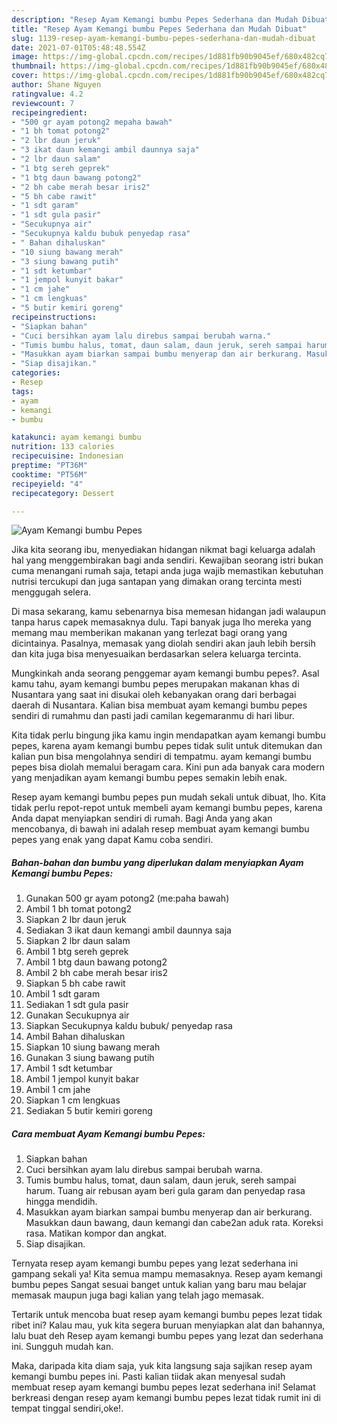 ```yaml
---
description: "Resep Ayam Kemangi bumbu Pepes Sederhana dan Mudah Dibuat"
title: "Resep Ayam Kemangi bumbu Pepes Sederhana dan Mudah Dibuat"
slug: 1139-resep-ayam-kemangi-bumbu-pepes-sederhana-dan-mudah-dibuat
date: 2021-07-01T05:48:48.554Z
image: https://img-global.cpcdn.com/recipes/1d881fb90b9045ef/680x482cq70/ayam-kemangi-bumbu-pepes-foto-resep-utama.jpg
thumbnail: https://img-global.cpcdn.com/recipes/1d881fb90b9045ef/680x482cq70/ayam-kemangi-bumbu-pepes-foto-resep-utama.jpg
cover: https://img-global.cpcdn.com/recipes/1d881fb90b9045ef/680x482cq70/ayam-kemangi-bumbu-pepes-foto-resep-utama.jpg
author: Shane Nguyen
ratingvalue: 4.2
reviewcount: 7
recipeingredient:
- "500 gr ayam potong2 mepaha bawah"
- "1 bh tomat potong2"
- "2 lbr daun jeruk"
- "3 ikat daun kemangi ambil daunnya saja"
- "2 lbr daun salam"
- "1 btg sereh geprek"
- "1 btg daun bawang potong2"
- "2 bh cabe merah besar iris2"
- "5 bh cabe rawit"
- "1 sdt garam"
- "1 sdt gula pasir"
- "Secukupnya air"
- "Secukupnya kaldu bubuk penyedap rasa"
- " Bahan dihaluskan"
- "10 siung bawang merah"
- "3 siung bawang putih"
- "1 sdt ketumbar"
- "1 jempol kunyit bakar"
- "1 cm jahe"
- "1 cm lengkuas"
- "5 butir kemiri goreng"
recipeinstructions:
- "Siapkan bahan"
- "Cuci bersihkan ayam lalu direbus sampai berubah warna."
- "Tumis bumbu halus, tomat, daun salam, daun jeruk, sereh sampai harum. Tuang air rebusan ayam beri gula garam dan penyedap rasa hingga mendidih."
- "Masukkan ayam biarkan sampai bumbu menyerap dan air berkurang. Masukkan daun bawang, daun kemangi dan cabe2an aduk rata. Koreksi rasa. Matikan kompor dan angkat."
- "Siap disajikan."
categories:
- Resep
tags:
- ayam
- kemangi
- bumbu

katakunci: ayam kemangi bumbu 
nutrition: 133 calories
recipecuisine: Indonesian
preptime: "PT36M"
cooktime: "PT56M"
recipeyield: "4"
recipecategory: Dessert

---
```



![Ayam Kemangi bumbu Pepes](https://img-global.cpcdn.com/recipes/1d881fb90b9045ef/680x482cq70/ayam-kemangi-bumbu-pepes-foto-resep-utama.jpg)

Jika kita seorang ibu, menyediakan hidangan nikmat bagi keluarga adalah hal yang menggembirakan bagi anda sendiri. Kewajiban seorang istri bukan cuma menangani rumah saja, tetapi anda juga wajib memastikan kebutuhan nutrisi tercukupi dan juga santapan yang dimakan orang tercinta mesti menggugah selera.

Di masa  sekarang, kamu sebenarnya bisa memesan hidangan jadi walaupun tanpa harus capek memasaknya dulu. Tapi banyak juga lho mereka yang memang mau memberikan makanan yang terlezat bagi orang yang dicintainya. Pasalnya, memasak yang diolah sendiri akan jauh lebih bersih dan kita juga bisa menyesuaikan berdasarkan selera keluarga tercinta. 



Mungkinkah anda seorang penggemar ayam kemangi bumbu pepes?. Asal kamu tahu, ayam kemangi bumbu pepes merupakan makanan khas di Nusantara yang saat ini disukai oleh kebanyakan orang dari berbagai daerah di Nusantara. Kalian bisa membuat ayam kemangi bumbu pepes sendiri di rumahmu dan pasti jadi camilan kegemaranmu di hari libur.

Kita tidak perlu bingung jika kamu ingin mendapatkan ayam kemangi bumbu pepes, karena ayam kemangi bumbu pepes tidak sulit untuk ditemukan dan kalian pun bisa mengolahnya sendiri di tempatmu. ayam kemangi bumbu pepes bisa diolah memalui beragam cara. Kini pun ada banyak cara modern yang menjadikan ayam kemangi bumbu pepes semakin lebih enak.

Resep ayam kemangi bumbu pepes pun mudah sekali untuk dibuat, lho. Kita tidak perlu repot-repot untuk membeli ayam kemangi bumbu pepes, karena Anda dapat menyiapkan sendiri di rumah. Bagi Anda yang akan mencobanya, di bawah ini adalah resep membuat ayam kemangi bumbu pepes yang enak yang dapat Kamu coba sendiri.

<!--inarticleads1-->

##### Bahan-bahan dan bumbu yang diperlukan dalam menyiapkan Ayam Kemangi bumbu Pepes:

1. Gunakan 500 gr ayam potong2 (me:paha bawah)
1. Ambil 1 bh tomat potong2
1. Siapkan 2 lbr daun jeruk
1. Sediakan 3 ikat daun kemangi ambil daunnya saja
1. Siapkan 2 lbr daun salam
1. Ambil 1 btg sereh geprek
1. Ambil 1 btg daun bawang potong2
1. Ambil 2 bh cabe merah besar iris2
1. Siapkan 5 bh cabe rawit
1. Ambil 1 sdt garam
1. Sediakan 1 sdt gula pasir
1. Gunakan Secukupnya air
1. Siapkan Secukupnya kaldu bubuk/ penyedap rasa
1. Ambil  Bahan dihaluskan
1. Siapkan 10 siung bawang merah
1. Gunakan 3 siung bawang putih
1. Ambil 1 sdt ketumbar
1. Ambil 1 jempol kunyit bakar
1. Ambil 1 cm jahe
1. Siapkan 1 cm lengkuas
1. Sediakan 5 butir kemiri goreng




<!--inarticleads2-->

##### Cara membuat Ayam Kemangi bumbu Pepes:

1. Siapkan bahan
1. Cuci bersihkan ayam lalu direbus sampai berubah warna.
1. Tumis bumbu halus, tomat, daun salam, daun jeruk, sereh sampai harum. Tuang air rebusan ayam beri gula garam dan penyedap rasa hingga mendidih.
1. Masukkan ayam biarkan sampai bumbu menyerap dan air berkurang. Masukkan daun bawang, daun kemangi dan cabe2an aduk rata. Koreksi rasa. Matikan kompor dan angkat.
1. Siap disajikan.




Ternyata resep ayam kemangi bumbu pepes yang lezat sederhana ini gampang sekali ya! Kita semua mampu memasaknya. Resep ayam kemangi bumbu pepes Sangat sesuai banget untuk kalian yang baru mau belajar memasak maupun juga bagi kalian yang telah jago memasak.

Tertarik untuk mencoba buat resep ayam kemangi bumbu pepes lezat tidak ribet ini? Kalau mau, yuk kita segera buruan menyiapkan alat dan bahannya, lalu buat deh Resep ayam kemangi bumbu pepes yang lezat dan sederhana ini. Sungguh mudah kan. 

Maka, daripada kita diam saja, yuk kita langsung saja sajikan resep ayam kemangi bumbu pepes ini. Pasti kalian tiidak akan menyesal sudah membuat resep ayam kemangi bumbu pepes lezat sederhana ini! Selamat berkreasi dengan resep ayam kemangi bumbu pepes lezat tidak rumit ini di tempat tinggal sendiri,oke!.


